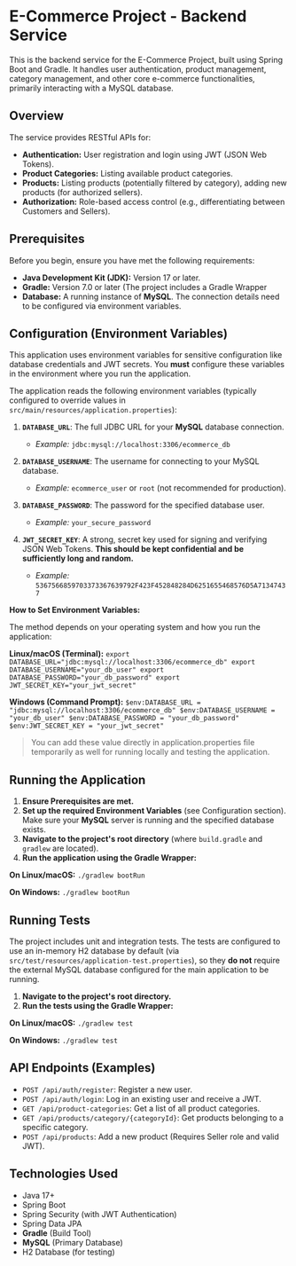 # E-Commerce Project - Backend Service

This is the backend service for the E-Commerce Project, built using Spring Boot and Gradle. It handles user authentication, product management, category management, and other core e-commerce functionalities, primarily interacting with a MySQL database.

## Overview

The service provides RESTful APIs for:

*   **Authentication:** User registration and login using JWT (JSON Web Tokens).
*   **Product Categories:** Listing available product categories.
*   **Products:** Listing products (potentially filtered by category), adding new products (for authorized sellers).
*   **Authorization:** Role-based access control (e.g., differentiating between Customers and Sellers).

## Prerequisites

Before you begin, ensure you have met the following requirements:

*   **Java Development Kit (JDK):** Version 17 or later.
*   **Gradle:** Version 7.0 or later (The project includes a Gradle Wrapper
*   **Database:** A running instance of **MySQL**. The connection details need to be configured via environment variables.

## Configuration (Environment Variables)

This application uses environment variables for sensitive configuration like database credentials and JWT secrets. You **must** configure these variables in the environment where you run the application.

The application reads the following environment variables (typically configured to override values in `src/main/resources/application.properties`):

1.  **`DATABASE_URL`**: The full JDBC URL for your **MySQL** database connection.
    *   *Example:* `jdbc:mysql://localhost:3306/ecommerce_db`

2.  **`DATABASE_USERNAME`**: The username for connecting to your MySQL database.
    *   *Example:* `ecommerce_user` or `root` (not recommended for production).

3.  **`DATABASE_PASSWORD`**: The password for the specified database user.
    *   *Example:* `your_secure_password`

4.  **`JWT_SECRET_KEY`**: A strong, secret key used for signing and verifying JSON Web Tokens. **This should be kept confidential and be sufficiently long and random.**
    *   *Example:* `5367566859703373367639792F423F452848284D6251655468576D5A71347437`

**How to Set Environment Variables:**

The method depends on your operating system and how you run the application:

**Linux/macOS (Terminal):**
`export DATABASE_URL="jdbc:mysql://localhost:3306/ecommerce_db" export DATABASE_USERNAME="your_db_user" export DATABASE_PASSWORD="your_db_password" export JWT_SECRET_KEY="your_jwt_secret"`

**Windows (Command Prompt):**
`$env:DATABASE_URL = "jdbc:mysql://localhost:3306/ecommerce_db" $env:DATABASE_USERNAME = "your_db_user" $env:DATABASE_PASSWORD = "your_db_password" $env:JWT_SECRET_KEY = "your_jwt_secret"`

> You can add these value directly in application.properties file temporarily as well for running locally and testing the application.

## Running the Application

1.  **Ensure Prerequisites are met.**
2.  **Set up the required Environment Variables** (see Configuration section). Make sure your **MySQL** server is running and the specified database exists.
3.  **Navigate to the project's root directory** (where `build.gradle` and `gradlew` are located).
4.  **Run the application using the Gradle Wrapper:**

**On Linux/macOS:**
`./gradlew bootRun`

**On Windows:**
`./gradlew bootRun`

## Running Tests

The project includes unit and integration tests. The tests are configured to use an in-memory H2 database by default (via `src/test/resources/application-test.properties`), so they **do not** require the external MySQL database configured for the main application to be running.

1.  **Navigate to the project's root directory.**
2.  **Run the tests using the Gradle Wrapper:**

**On Linux/macOS:**
`./gradlew test`

**On Windows:**
`./gradlew test`

## API Endpoints (Examples)
*   `POST /api/auth/register`: Register a new user.
*   `POST /api/auth/login`: Log in an existing user and receive a JWT.
*   `GET /api/product-categories`: Get a list of all product categories.
*   `GET /api/products/category/{categoryId}`: Get products belonging to a specific category.
*   `POST /api/products`: Add a new product (Requires Seller role and valid JWT).

## Technologies Used
*   Java 17+
*   Spring Boot
*   Spring Security (with JWT Authentication)
*   Spring Data JPA
*   **Gradle** (Build Tool)
*   **MySQL** (Primary Database)
*   H2 Database (for testing)
